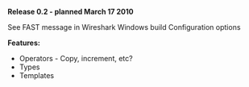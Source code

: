 **Release 0.2 - planned March 17 2010**

See FAST message in Wireshark
Windows build
Configuration options

**Features:**
  * Operators - Copy, increment, etc?
  * Types
  * Templates